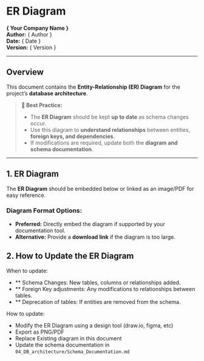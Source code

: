 
# ER Diagram  
**{ Your Company Name }**  
**Author:** { Author }  
**Date:** { Date }  
**Version:** { Version }  

---

## Overview  
This document contains the **Entity-Relationship (ER) Diagram** for the project’s **database architecture**.  

> **📌 Best Practice:**  
> - The **ER Diagram** should be kept **up to date** as schema changes occur.  
> - Use this diagram to **understand relationships** between entities, **foreign keys, and dependencies**.  
> - If modifications are required, update both the **diagram and schema documentation**.  

---

## 1. ER Diagram 
The **ER Diagram** should be embedded below or linked as an image/PDF for easy reference.  

### **Diagram Format Options:**  
- **Preferred:** Directly embed the diagram if supported by your documentation tool.  
- **Alternative:** Provide a **download link** if the diagram is too large.



## 2. How to Update the ER Diagram
When to update: 
- ** Schema Changes: New tables, columns or relationships added.
- ** Foreign Key adjustments: Any modifications to relationships between tables.
- ** Deprecation of tables: If entities are removed from the schema.

How to update:
- Modify the ER Diagram using a design tool (draw.io, figma, etc)
- Export as PNG/PDF
- Replace Existing diagram in this document
- Update the schema documentation in `04_DB_architecture/Schema_Documentation.md`

